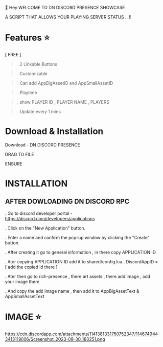 :wave: Hey WELCOME TO DN DISCORD PRESENCE SHOWCASE

A SCRIPT THAT ALLOWS YOUR PLAYING SERVER STATUS .. !!

# Features :star:

   [ FREE ]
   
>. 2 Linkable Buttons

>. Customizable

>. Can add AppBigAssetID and  AppSmallAssetID

>. Playtime

>. show PLAYER ID , PLAYER NAME , PLAYERS

>. Update every 1 mins 


# Download & Installation

Download - DN DISCORD PRESENCE

DRAG TO FILE

ENSURE 


# INSTALLATION

AFTER DOWLOADING DN DISCORD RPC
---------
. Go to discord developer portal - https://discord.com/developers/applications

. Click on the "New Application" button.

. Enter a name and confirm the pop-up window by clicking the "Create" button.

. After creating it go to general information , in there copy APPLICATION ID

. Ater copying APPLICATION ID add it to shared/config.lua ,  DiscordAppID = [ add the copied id there ]

. Ater then go to  rich-presence , there art assets , there add image , add your image there

. And copy the add image name , then add it to   AppBigAssetText &  AppSmallAssetText



# IMAGE :star:
https://cdn.discordapp.com/attachments/1141381331750752347/1146749443413119006/Screenshot_2023-08-30_180251.png
